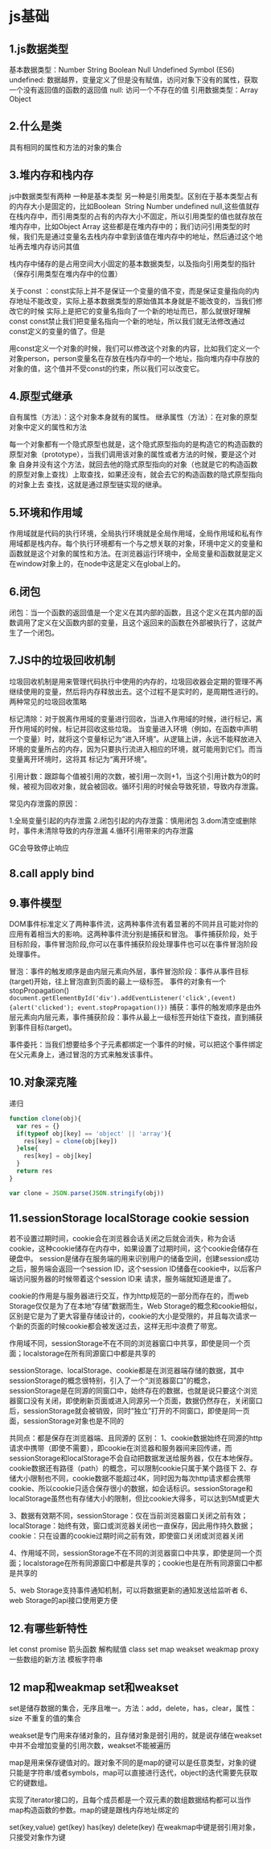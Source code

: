 # js基础

## 1.js数据类型

基本数据类型：Number String Boolean Null Undefined Symbol (ES6)
undefined: 数据越界，变量定义了但是没有赋值，访问对象下没有的属性，获取一个没有返回值的函数的返回值
null: 访问一个不存在的值
引用数据类型：Array Object

## 2.什么是类

具有相同的属性和方法的对象的集合

## 3.堆内存和栈内存

js中数据类型有两种 一种是基本类型 另一种是引用类型。区别在于基本类型占有的内存大小是固定的，比如Boolean  String Number undefined null,这些值就存在栈内存中，而引用类型的占有的内存大小不固定，所以引用类型的值也就存放在堆内存中，比如Object Array 这些都是在堆内存中的；我们访问引用类型的时候，我们先是通过变量名去栈内存中拿到该值在堆内存中的地址，然后通过这个地址再去堆内存访问其值

栈内存中储存的是占用空间大小固定的基本数据类型，以及指向引用类型的指针（保存引用类型在堆内存中的位置）

关于const ：const实际上并不是保证一个变量的值不变，而是保证变量指向的内存地址不能改变，实际上基本数据类型的原始值其本身就是不能改变的，当我们修改它的时候
实际上是把它的变量名指向了一个新的地址而已，那么就很好理解const const禁止我们把变量名指向一个新的地址，所以我们就无法修改通过const定义的变量的值了。但是

用const定义一个对象的时候，我们可以修改这个对象的内容，比如我们定义一个对象person，person变量名在存放在栈内存中的一个地址，指向堆内存中存放的对象的值，这个值并不受const的约束，所以我们可以改变它。

## 4.原型式继承

自有属性（方法）：这个对象本身就有的属性。
继承属性（方法）：在对象的原型对象中定义的属性和方法

每一个对象都有一个隐式原型也就是，这个隐式原型指向的是构造它的构造函数的原型对象（prototype），当我们调用该对象的属性或者方法的时候，要是这个对象
自身并没有这个方法，就回去他的隐式原型指向的对象（也就是它的构造函数的原型对象上查找）上取查找，如果还没有，就会去它的构造函数的隐式原型指向的对象上去
查找，这就是通过原型链实现的继承。

## 5.环境和作用域

作用域就是代码的执行环境，全局执行环境就是全局作用域，全局作用域和私有作用域都是栈内存。每个执行环境都有一个与之想关联的对象，环境中定义的变量和函数就是这个对象的属性和方法。在浏览器运行环境中，全局变量和函数就是定义在window对象上的，在node中这是定义在global上的。

## 6.闭包

闭包：当一个函数的返回值是一个定义在其内部的函数，且这个定义在其内部的函数调用了定义在父函数内部的变量，且这个返回来的函数在外部被执行了，这就产生了一个闭包。

## 7.JS中的垃圾回收机制

垃圾回收机制是用来管理代码执行中使用的内存的，垃圾回收器会定期的管理不再继续使用的变量，然后将内存释放出去。这个过程不是实时的，是周期性进行的。
两种常见的垃圾回收策略

标记清除：对于脱离作用域的变量进行回收，当进入作用域的时候，进行标记，离开作用域的时候，标记并回收这些垃圾。
当变量进入环境（例如，在函数中声明一个变量）时，就将这个变量标记为“进入环境”。从逻辑上讲，永远不能释放进入环境的变量所占的内存，因为只要执行流进入相应的环境，就可能用到它们。而当变量离开环境时，这将其 标记为“离开环境”。

引用计数：跟踪每个值被引用的次数，被引用一次则+1，当这个引用计数为0的时候，被视为回收对象，就会被回收。循环引用的时候会导致死锁，导致内存泄露。

常见内存泄露的原因：

1.全局变量引起的内存泄露
2.闭包引起的内存泄露：慎用闭包
3.dom清空或删除时，事件未清除导致的内存泄漏
4.循环引用带来的内存泄露

GC会导致停止响应

## 8.call apply bind

## 9.事件模型

DOM事件标准定义了两种事件流，这两种事件流有着显著的不同并且可能对你的应用有着相当大的影响。这两种事件流分别是捕获和冒泡。
事件捕获阶段，处于目标阶段，事件冒泡阶段,你可以在事件捕获阶段处理事件也可以在事件冒泡阶段处理事件。

冒泡：事件的触发顺序是由内层元素向外层，事件冒泡阶段：事件从事件目标(target)开始，往上冒泡直到页面的最上一级标签。
事件的对象有一个 stopPropagation()
`document.getElementById('div').addEventListener('click',(event){alert('clicked'); event.stopPropagation()})`
捕获：事件的触发顺序是由外层元素向内层元素，事件捕获阶段：事件从最上一级标签开始往下查找，直到捕获到事件目标(target)。

事件委托：当我们想要给多个子元素都绑定一个事件的时候，可以把这个事件绑定在父元素身上，通过冒泡的方式来触发该事件。

## 10.对象深克隆

递归

``` JavaScript
function clone(obj){
  var res = {}
  if(typeof obj[key] == 'object' || 'array'){
    res[key] = clone(obj[key])
  }else{
    res[key] = obj[key]
  }
  return res
}
```

``` JavaScript
var clone = JSON.parse(JSON.stringify(obj))
```

## 11.sessionStorage localStorage cookie session

若不设置过期时间，cookie会在浏览器会话关闭之后就会消失，称为会话cookie，这种cookie储存在内存中，如果设置了过期时间，这个cookie会储存在硬盘中。
session是储存在服务端的用来识别用户的储备空间，创建session成功之后，服务端会返回一个session ID，这个session ID储备在cookie中，以后客户端访问服务器的时候带着这个session ID来
请求，服务端就知道是谁了。

cookie的作用是与服务器进行交互，作为http规范的一部分而存在的，而web Storage仅仅是为了在本地“存储”数据而生，Web Storage的概念和cookie相似，区别是它是为了更大容量存储设计的，cookie的大小是受限的，并且每次请求一个新的页面的时候cookie都会被发送过去，这样无形中浪费了带宽。

作用域不同，sessionStorage不在不同的浏览器窗口中共享，即使是同一个页面；localstorage在所有同源窗口中都是共享的

sessionStorage、localStorage、cookie都是在浏览器端存储的数据，其中sessionStorage的概念很特别，引入了一个“浏览器窗口”的概念，sessionStorage是在同源的同窗口中，始终存在的数据，也就是说只要这个浏览器窗口没有关闭，即使刷新页面或进入同源另一个页面，数据仍然存在，关闭窗口后，sessionStorage就会被销毁，同时“独立”打开的不同窗口，即使是同一页面，sessionStorage对象也是不同的

共同点：都是保存在浏览器端、且同源的
区别：
1、cookie数据始终在同源的http请求中携带（即使不需要），即cookie在浏览器和服务器间来回传递，而sessionStorage和localStorage不会自动把数据发送给服务器，仅在本地保存。cookie数据还有路径（path）的概念，可以限制cookie只属于某个路径下
2、存储大小限制也不同，cookie数据不能超过4K，同时因为每次http请求都会携带cookie、所以cookie只适合保存很小的数据，如会话标识。sessionStorage和localStorage虽然也有存储大小的限制，但比cookie大得多，可以达到5M或更大

3、数据有效期不同，sessionStorage：仅在当前浏览器窗口关闭之前有效；localStorage：始终有效，窗口或浏览器关闭也一直保存，因此用作持久数据；cookie：只在设置的cookie过期时间之前有效，即使窗口关闭或浏览器关闭

4、作用域不同，sessionStorage不在不同的浏览器窗口中共享，即使是同一个页面；localstorage在所有同源窗口中都是共享的；cookie也是在所有同源窗口中都是共享的

5、web Storage支持事件通知机制，可以将数据更新的通知发送给监听者
6、web Storage的api接口使用更方便

## 12.有哪些新特性

let const promise 箭头函数 解构赋值 class set map weakset weakmap proxy 一些数组的新方法 模板字符串

## 12 map和weakmap set和weakset

set是储存数据的集合，无序且唯一。方法：add，delete，has，clear，属性：size 不重复的值的集合

weakset是专门用来存储对象的，且存储对象是弱引用的，就是说存储在weakset中并不会增加变量的引用次数，weakset不能被遍历

map是用来保存键值对的。跟对象不同的是map的键可以是任意类型，对象的键只能是字符串/或者symbols，map可以直接进行迭代，object的迭代需要先获取它的键数组。

实现了iterator接口的，且每个成员都是一个双元素的数组数据结构都可以当作map构造函数的参数。map的键是跟栈内存地址绑定的

set(key,value) get(key) has(key) delete(key) 在weakmap中键是弱引用对象，只接受对象作为键